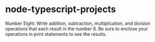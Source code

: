# node-typescript-projects

Number Eight: Write addition, subtraction, multiplication, and division operations that each result in the number 8. Be sure to enclose your operations in print statements to see the results.
